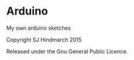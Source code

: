 # Arduino
My own arduino sketches

Copyright SJ Hindmarch 2015

Released under the Gnu General Public Licence.